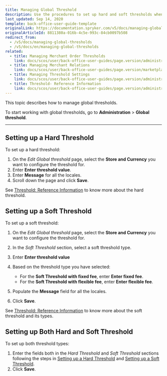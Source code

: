 ```yaml
---
title: Managing Global Threshold
description: Use the procedures to set up hard and soft thresholds when working with global thresholds in the Back Office.
last_updated: Sep 14, 2020
template: back-office-user-guide-template
originalLink: https://documentation.spryker.com/v5/docs/managing-global-thresholds
originalArticleId: 8811380a-016b-4c5e-993c-84cb0097b508
redirect_from:
  - /v5/docs/managing-global-thresholds
  - /v5/docs/en/managing-global-thresholds
related:
  - title: Managing Merchant Order Thresholds
    link: docs/scos/user/back-office-user-guides/page.version/administration/thresholds/managing-merchant-order-thresholds.html
  - title: Managing Merchant Relations
    link: docs/scos/user/back-office-user-guides/page.version/marketplace/merchants-and-merchant-relations/managing-merchant-relations.html
  - title: Managing Threshold Settings
    link: docs/scos/user/back-office-user-guides/page.version/administration/thresholds/managing-threshold-settings.html
  - title: Threshold- Reference Information
    link: docs/scos/user/back-office-user-guides/page.version/administration/thresholds/references/threshold-reference-information.html
---
```


This topic describes how to manage global thresholds.

To start working with global thresholds, go to **Administration** > **Global threshold**.
***
## Setting up a Hard Threshold
To set up a hard threshold:
1. On the *Edit Global threshold* page, select the **Store and Currency** you want to configure the threshold for.
2. Enter **Enter threshold value**.
3. Enter **Message** for all the locales.
4. Scroll down the page and click **Save**.

See [Threshold: Reference Information](/docs/scos/user/back-office-user-guides/{{page.version}}/administration/thresholds/references/threshold-reference-information.html) to know more about the hard threshold.

## Setting up a Soft Threshold
To set up a soft threshold:
1. On the *Edit Global threshold* page, select the **Store and Currency** you want to configure the threshold for.
2. In the *Soft Threshold* section, select a soft threshold type.
3. Enter **Enter threshold value** 
4. Based on the threshold type you have selected:
   * For the **Soft Threshold with fixed fee**, enter **Enter fixed fee**.
   * For the **Soft Threshold with flexible fee**, enter **Enter flexible fee**.

5. Populate the **Message** field for all the locales.
6. Click **Save**.

See [Threshold: Reference Information](/docs/scos/user/back-office-user-guides/{{page.version}}/administration/thresholds/references/threshold-reference-information.html) to know more about the soft threshold and its types.

## Setting up Both Hard and Soft Threshold
To set up both threshold types:
1. Enter the fields both in the *Hard Threshold* and *Soft Threshold* sections following the steps in [Setting up a Hard Threshold](#setting-up-a-hard-threshold) and [Setting up a Soft Threshold](#setting-up-a-soft-threshold).
2. Click **Save**.

